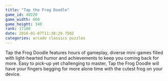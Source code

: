 ```yaml
---
title: "Tap the Frog Doodle"
game_id: 40220
game_width: 600
game_height: 340
rank: 17100
date: 2016-01-07T11:38:29.750Z
categories: arcade classics puzzles
---
```

Tap the Frog Doodle features hours of gameplay, diverse mini-games filled with light-hearted humor and achievements to keep you coming back for more. Easy to pick-up yet challenging to master, Tap the Frog Doodle will have your fingers begging for more alone time with the cutest frog on your device.